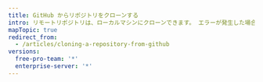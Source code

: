 ```yaml
---
title: GitHub からリポジトリをクローンする
intro: リモートリポジトリは、ローカルマシンにクローンできます。 エラーが発生した場合、いくつかの典型的な解決方法があります。
mapTopic: true
redirect_from:
  - /articles/cloning-a-repository-from-github
versions:
  free-pro-team: '*'
  enterprise-server: '*'
---
```


